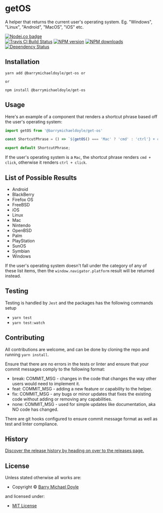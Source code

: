 <!-- TITLE/ -->

<h1>getOS</h1>

<!-- /TITLE -->


<!-- DESCRIPTION/ -->

A helper that returns the current user's operating system. Eg. "Windows", "Linux", "Android", "MacOS", "iOS" etc.

<!-- /DESCRIPTION -->


<!-- BADGES/ -->

<span class="badge-nodeico"><a href="https://www.npmjs.com/package/@BarryMichaelDoyle/get-os" title="Nodei.co badge"><img src="https://nodei.co/npm/@BarryMichaelDoyle/get-os.png" alt="Nodei.co badge" /></a></span>
<br class="badge-separator" />
<span class="badge-travisci"><a href="http://travis-ci.org/BarryMichaelDoyle/get-os" title="Check this project's build status on TravisCI"><img src="https://img.shields.io/travis/BarryMichaelDoyle/get-os/master.svg" alt="Travis CI Build Status" /></a></span>
<span class="badge-npmversion"><a href="https://npmjs.org/package/@BarryMichaelDoyle/get-os" title="View this project on NPM"><img src="https://img.shields.io/npm/v/@BarryMichaelDoyle/get-os.svg" alt="NPM version" /></a></span>
<span class="badge-npmdownloads"><a href="https://npmjs.org/package/@BarryMichaelDoyle/get-os" title="View this project on NPM"><img src="https://img.shields.io/npm/dm/@BarryMichaelDoyle/get-os.svg" alt="NPM downloads" /></a></span>
<span class="badge-daviddm"><a href="https://david-dm.org/BarryMichaelDoyle/get-os" title="View the status of this project's dependencies on DavidDM"><img src="https://img.shields.io/david/BarryMichaelDoyle/get-os.svg" alt="Dependency Status" /></a></span>

<!-- /BADGES -->

## Installation
```
yarn add @barrymichaeldoyle/get-os or

or

npm install @barrymichaeldoyle/get-os
```

## Usage

Here's an example of a component that renders a shortcut phrase based off the user's operating system:

```javascript
import getOS from '@barrymichaeldoyle/get-os'

const ShortcutPhrase = () => `${getOS() === 'Mac' ? 'cmd' : 'ctrl'} + click`;

export default ShortcutPhrase;

```

If the user's operating system is a `Mac`, the shortcut phrase renders `cmd + click`, otherwise it renders `ctrl + click`.

## List of Possible Results

<ul>
  <li>Android</li>
  <li>BlackBerry</li>
  <li>Firefox OS</li>
  <li>FreeBSD</li>
  <li>iOS</li>
  <li>Linux</li>
  <li>Mac</li>
  <li>Nintendo</li>
  <li>OpenBSD</li>
  <li>Palm</li>
  <li>PlayStation</li>
  <li>SunOS</li>
  <li>Symbian</li>
  <li>Windows</li>
</ul>

If the user's operating system doesn't fall under the category of any of these list items, then the `window.navigator.platform` result will be returned instead.

## Testing

Testing is handled by `Jest` and the packages has the following commands setup

* `yarn test`
* `yarn test:watch`

## Contributing

All contributions are welcome, and can be done by cloning the repo and running `yarn install`.

Ensure that there are no errors in the tests or linter and ensure that your commit messages comply to the following format:

* break: COMMIT_MSG - changes in the code that changes the way other users would need to implement it.
* feat: COMMIT_MSG - adding a new feature or capability to the helper.
* fix: COMMIT_MSG - any bugs or minor updates that fixes the existing code without adding or removing any capabilities.
* none: COMMIT_MSG - used for simple updates like documentation, aka NO code has changed.

There are git hooks configured to ensure commit message format as well as test and linter compliance.


<!-- HISTORY/ -->

<h2>History</h2>

<a href="https://github.com/BarryMichaelDoyle/get-os/releases">Discover the release history by heading on over to the releases page.</a>

<!-- /HISTORY -->


<!-- LICENSE/ -->

<h2>License</h2>

Unless stated otherwise all works are:

<ul><li>Copyright &copy; <a href="https://www.barrymichaeldoyle.com">Barry Michael Doyle</a></li></ul>

and licensed under:

<ul><li><a href="http://spdx.org/licenses/MIT.html">MIT License</a></li></ul>

<!-- /LICENSE -->
